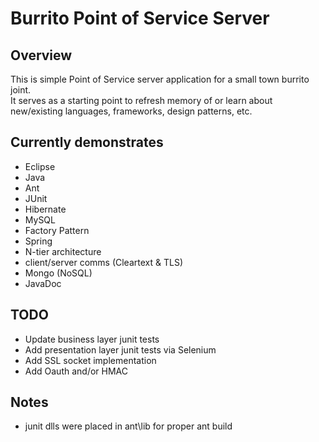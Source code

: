 Burrito Point of Service Server
================================

Overview
-------------------------
This is simple Point of Service server application for a small town burrito joint.  
It serves as a starting point to refresh memory of or learn about new/existing languages, frameworks, design patterns, etc.

Currently demonstrates
-------------------------
* Eclipse
* Java
* Ant
* JUnit
* Hibernate
* MySQL
* Factory Pattern
* Spring
* N-tier architecture
* client/server comms (Cleartext & TLS)
* Mongo (NoSQL)
* JavaDoc
  
TODO
-------------------------
* Update business layer junit tests
* Add presentation layer junit tests via Selenium
* Add SSL socket implementation
* Add Oauth and/or HMAC

Notes
-------------------------
* junit dlls were placed in ant\lib for proper ant build